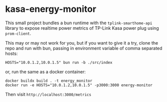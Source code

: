 # kasa-energy-monitor

This small project bundles a bun runtime with the `tplink-smarthome-api` library to expose realtime power metrics of TP-Link Kasa power plug using `prom-client`.

This may or may not work for you, but if you want to give it a try, clone the repo and run with bun, passing in environment variable of comma separated hosts:

```shell
HOSTS="10.0.1.2,10.0.1.5" bun run -b ./src/index
```

or, run the same as a docker container:

```
docker buildx build . -t energy_monitor
docker run -e HOSTS="10.0.1.2,10.0.1.5" -p3000:3000 energy-monitor
```

Then visit `http://localhost:3000/metrics`
